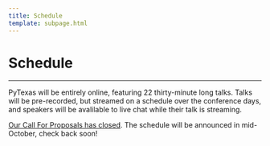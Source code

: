 ```yaml
---
title: Schedule
template: subpage.html
---
```


# Schedule
---

PyTexas will be entirely online, featuring 22 thirty-minute long talks. Talks will be pre-recorded, but streamed on a schedule over the conference days, and speakers will be avalilable to live chat while their talk is streaming.

[Our Call For Proposals has closed](/speaking). The schedule will be announced in mid-October, check back soon!

